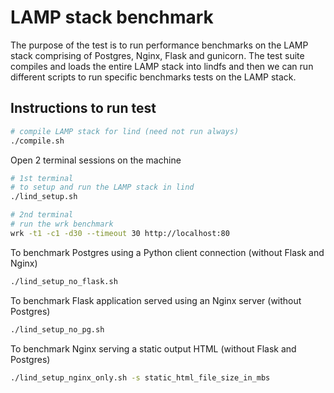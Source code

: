 # LAMP stack benchmark

The purpose of the test is to run performance benchmarks on the LAMP stack comprising of Postgres, Nginx, Flask and gunicorn. The test suite compiles and loads the entire LAMP stack into lindfs and then we can run different scripts to run specific benchmarks tests on the LAMP stack.

## Instructions to run test

```sh
# compile LAMP stack for lind (need not run always)
./compile.sh
```

Open 2 terminal sessions on the machine
```sh
# 1st terminal
# to setup and run the LAMP stack in lind
./lind_setup.sh

# 2nd terminal
# run the wrk benchmark
wrk -t1 -c1 -d30 --timeout 30 http://localhost:80
```

To benchmark Postgres using a Python client connection (without Flask and Nginx)
```sh
./lind_setup_no_flask.sh
```

To benchmark Flask application served using an Nginx server (without Postgres)
```sh
./lind_setup_no_pg.sh
```

To benchmark Nginx serving a static output HTML (without Flask and Postgres)
```sh
./lind_setup_nginx_only.sh -s static_html_file_size_in_mbs
```
